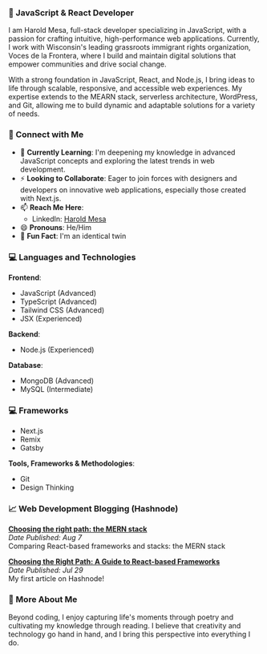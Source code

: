 
### 🌟 JavaScript & React Developer
I am Harold Mesa, full-stack developer specializing in JavaScript, with a passion for crafting intuitive, high-performance web applications. Currently, I work with Wisconsin's leading grassroots immigrant rights organization, Voces de la Frontera, where I build and maintain digital solutions that empower communities and drive social change.

With a strong foundation in JavaScript, React, and Node.js, I bring ideas to life through scalable, responsive, and accessible web experiences. My expertise extends to the MEARN stack, serverless architecture, WordPress, and Git, allowing me to build dynamic and adaptable solutions for a variety of needs.

### 🤝 Connect with Me
- 🌱 **Currently Learning**: I'm deepening my knowledge in advanced JavaScript concepts and exploring the latest trends in web development.
- ⚡ **Looking to Collaborate**: Eager to join forces with designers and developers on innovative web applications, especially those created with Next.js.
- 📫 **Reach Me Here**: 
   - LinkedIn: [Harold Mesa](https://www.linkedin.com/in/haroldmesa93/)
   <!-- - Email: [harold@example.com](mailto:harold@example.com) -->
- 😄 **Pronouns**: He/Him
- 👯 **Fun Fact**: I'm an identical twin

### 💻 Languages and Technologies
**Frontend**: 
- JavaScript (Advanced)
- TypeScript (Advanced)
- Tailwind CSS (Advanced)
- JSX (Experienced)

**Backend**:
- Node.js (Experienced)

**Database**:
- MongoDB (Advanced)
- MySQL (Intermediate)

### 💻 Frameworks
- Next.js
- Remix
- Gatsby

**Tools, Frameworks & Methodologies**:
- Git
- Design Thinking


### 📈 Web Development Blogging (Hashnode)

<!-- Article 1 -->
**[Choosing the right path: the MERN stack](https://harold-mesa.hashnode.dev/choosing-the-right-path-the-mern-stack)**  
*Date Published: Aug 7*  
Comparing React-based frameworks and stacks: the MERN stack
<!-- Article 2 -->
**[Choosing the Right Path: A Guide to React-based Frameworks](https://harold-mesa.hashnode.dev/choosing-the-right-path-a-guide-to-react-based-frameworks)**  
*Date Published: Jul 29*  
My first article on Hashnode!

### 📸 More About Me
Beyond coding, I enjoy capturing life's moments through poetry and cultivating my knowledge through reading. I believe that creativity and technology go hand in hand, and I bring this perspective into everything I do.
